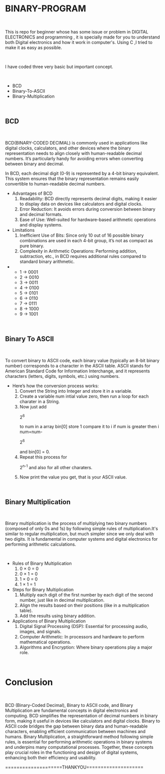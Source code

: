 <h1>BINARY-PROGRAM</h1>
<BR>
<p>This is repo for beginner whose has some issue or problem in DIGITAL ELECTRONICS and programming , it is specially made for you to understand both Digital electronics and how it work in computer's. Using C ,I tried to make it as easy as possible.</p>
<BR>
<p>I have coded three very basic but important concept.</p>
<BR>
<ul>
<li>BCD</li>
<li>Binary-To-ASCII</li>
<li>Binary-Multiplication</li>
</ul>
<BR>
<h2>BCD</h2>
<BR>
<p>BCD(BINARY-CODED DECIMAL) is commonly used in applications like digital clocks, calculators, and other devices where the binary representation needs to align closely with human-readable decimal numbers. It’s particularly handy for avoiding errors when converting between binary and decimal.</p>
<p>In BCD, each decimal digit (0-9) is represented by a 4-bit binary equivalent. This system ensures that the binary representation remains easily convertible to human-readable decimal numbers.<br>
<ul>
<li>Advantages of BCD<br>
<ol>
<li>Readability: BCD directly represents decimal digits, making it easier to display data on devices like calculators and digital clocks.</li>
<li>Error Reduction: It avoids errors during conversion between binary and decimal formats.</li>
<li>Ease of Use: Well-suited for hardware-based arithmetic operations and display systems.</li>
</ol>
</li>
<li>Limitations<br>
<ol>
<li>Inefficient Use of Bits: Since only 10 out of 16 possible binary combinations are used in each 4-bit group, it’s not as compact as pure binary.</li>
<li>Complexity in Arithmetic Operations: Performing addition, subtraction, etc., in BCD requires additional rules compared to standard binary arithmetic.</li>
</ol>
</li>
<li><br>
<ul>
<li>1 → 0001</li>
<li>2 → 0010</li>
<li>3 → 0011</li>
<li>4 → 0100</li>
<li>5 → 0101</li>
<li>6 → 0110</li>
<li>7 → 0111</li>
<li>8 → 1000</li>
<li>9 → 1001</li>
</ul>
</li>
</ul>
</p>
<BR>
<h2>Binary To ASCII</h2>
<BR>
<p>To convert binary to ASCII code, each binary value (typically an 8-bit binary number) corresponds to a character in the ASCII table. ASCII stands for American Standard Code for Information Interchange, and it represents characters (letters, digits, symbols, etc.) using numbers.</p>
<p>
<ul>
<li>Here’s how the conversion process works:<br>
<ol>
<li>Convert the String into Integer and store it in a variable.</li>
<li>Create a variable num intial value zero, then run a loop for each charater in a String.</li>
<li>Now just add <p>2<sup>6</sup></p> to num in a array bin[0] store 1 compare it to i if num is greater then i num=num-<p>2<sup>6</sup></p> and bin[0] = 0.</li>
<li>Repeat this process for <p>2<sup>n-1</sup> and also for all other charaters.</p></li>
<li>Now print the value you get, that is your ASCII value.</li>
</ol>
</li>
</ul>
</p>
<BR>
<h2>Binary Multiplication</h2>
<BR>
<p>Binary multiplication is the process of multiplying two binary numbers (composed of only 0s and 1s) by following simple rules of multiplication.It's similar to regular multiplication, but much simpler since we only deal with two digits. It is fundamental in computer systems and digital electronics for performing arithmetic calculations.</p>
<BR>
<p>
<ul>
<li>Rules of Binary Multiplication<br>
<ol>
<li>0 × 0 = 0</li>
<li>0 × 1 = 0</li>
<li>1 × 0 = 0</li>
<li>1 × 1 = 1</li>
</ol>
</li>
<li>Steps for Binary Multiplication<br>
<ol>
<li>Multiply each digit of the first number by each digit of the second number, just like in decimal multiplication.</li>
<li>Align the results based on their positions (like in a multiplication table).</li>
<li>Add the results using binary addition.</li>
</ol>
</li>
<li>Applications of Binary Multiplication<br>
<ol>
<li>Digital Signal Processing (DSP): Essential for processing audio, images, and signals.</li>
<li>Computer Arithmetic: In processors and hardware to perform mathematical operations.</li>
<li>Algorithms and Encryption: Where binary operations play a major role.</li>
</ol>
</li>
</ul>
</p>
<BR>
<h1>Conclusion</h1>
<BR>
<p>BCD (Binary-Coded Decimal), Binary to ASCII code, and Binary Multiplication are fundamental concepts in digital electronics and computing. BCD simplifies the representation of decimal numbers in binary form, making it useful in devices like calculators and digital clocks. Binary to ASCII code bridges the gap between binary data and human-readable characters, enabling efficient communication between machines and humans. Binary Multiplication, a straightforward method following simple rules, is essential for performing arithmetic operations in binary systems and underpins many computational processes. Together, these concepts play crucial roles in the functioning and design of digital systems, enhancing both their efficiency and usability.</p>
<p>====================THANKYOU====================</p>